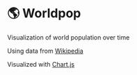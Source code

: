 # 🌎 Worldpop
Visualization of world population over time   

Using data from [Wikipedia](https://en.wikipedia.org/wiki/World_population#Population_growth_by_region)

Visualized with [Chart.js](https://www.chartjs.org/)

